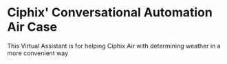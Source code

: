 # Ciphix' Conversational Automation Air Case

This Virtual Assistant is for helping Ciphix Air with determining weather in a more convenient way